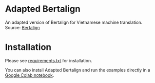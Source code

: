 # Adapted Bertalign

An adapted version of Bertalign for Vietnamese machine translation.
Source: [Bertalign](https://github.com/bfsujason/bertalign.git)

# Installation

Please see [requirements.txt](./requirements.txt) for installation. 

You can also install Adapted Bertalign and run the examples directly in a [Google Colab notebook](https://drive.google.com/file/d/1HoIHWeWws7x_fvPpQDzqWDHyR0kUcfYr/view?usp=sharing).
